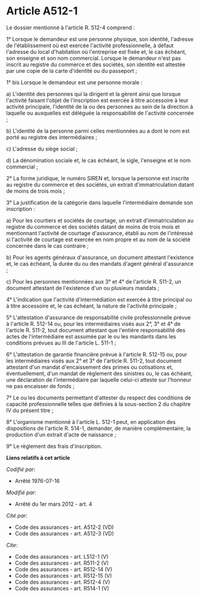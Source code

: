 # Article A512-1

Le dossier mentionné à l'article R. 512-4 comprend : 

1° Lorsque le demandeur est une personne physique, son identité, l'adresse de l'établissement où est exercée l'activité
professionnelle, à défaut l'adresse du local d'habitation où l'entreprise est fixée et, le cas échéant, son enseigne et son
nom commercial. Lorsque le demandeur n'est pas inscrit au registre du commerce et des sociétés, son identité est attestée par
une copie de la carte d'identité ou du passeport ; 

1° bis Lorsque le demandeur est une personne morale : 

a) L'identité des personnes qui la dirigent et la gèrent ainsi que lorsque l'activité faisant l'objet de l'inscription est
exercée à titre accessoire à leur activité principale, l'identité de la ou des personnes au sein de la direction à laquelle
ou auxquelles est déléguée la responsabilité de l'activité concernée ; 

b) L'identité de la personne parmi celles mentionnées au a dont le nom est porté au registre des intermédiaires ; 

c) L'adresse du siège social ; 

d) La dénomination sociale et, le cas échéant, le sigle, l'enseigne et le nom commercial ; 

2° La forme juridique, le numéro SIREN et, lorsque la personne est inscrite au registre du commerce et des sociétés, un
extrait d'immatriculation datant de moins de trois mois ; 

3° La justification de la catégorie dans laquelle l'intermédiaire demande son inscription : 

a) Pour les courtiers et sociétés de courtage, un extrait d'immatriculation au registre du commerce et des sociétés datant de
moins de trois mois et mentionnant l'activité de courtage d'assurance, établi au nom de l'intéressé si l'activité de courtage
est exercée en nom propre et au nom de la société concernée dans le cas contraire ; 

b) Pour les agents généraux d'assurance, un document attestant l'existence et, le cas échéant, la durée du ou des mandats
d'agent général d'assurance ; 

c) Pour les personnes mentionnées aux 3° et 4° de l'article R. 511-2, un document attestant de l'existence d'un ou plusieurs
mandats ; 

4° L'indication que l'activité d'intermédiation est exercée à titre principal ou à titre accessoire et, le cas échéant, la
nature de l'activité principale ; 

5° L'attestation d'assurance de responsabilité civile professionnelle prévue à l'article R. 512-14 ou, pour les
intermédiaires visés aux 2°, 3° et 4° de l'article R. 511-2, tout document attestant que l'entière responsabilité des actes
de l'intermédiaire est assumée par le ou les mandants dans les conditions prévues au III de l'article L. 511-1 ; 

6° L'attestation de garantie financière prévue à l'article R. 512-15 ou, pour les intermédiaires visés aux 2° et 3° de
l'article R. 511-2, tout document attestant d'un mandat d'encaissement des primes ou cotisations et, éventuellement, d'un
mandat de règlement des sinistres ou, le cas échéant, une déclaration de l'intermédiaire par laquelle celui-ci atteste sur
l'honneur ne pas encaisser de fonds ; 

7° Le ou les documents permettant d'attester du respect des conditions de capacité professionnelle telles que définies à la
sous-section 2 du chapitre IV du présent titre ; 

8° L'organisme mentionné à l'article L. 512-1 peut, en application des dispositions de l'article R. 514-1, demander, de
manière complémentaire, la production d'un extrait d'acte de naissance ; 

9° Le règlement des frais d'inscription.

**Liens relatifs à cet article**

_Codifié par_:

  - Arrêté 1976-07-16

_Modifié par_:

  - Arrêté du 1er mars 2012 - art. 4

_Cité par_:

  - Code des assurances - art. A512-2 (VD)
  - Code des assurances - art. A512-3 (VD)

_Cite_:

  - Code des assurances - art. L512-1 (V)
  - Code des assurances - art. R511-2 (V)
  - Code des assurances - art. R512-14 (V)
  - Code des assurances - art. R512-15 (V)
  - Code des assurances - art. R512-4 (V)
  - Code des assurances - art. R514-1 (V)
